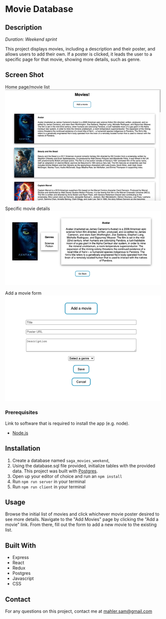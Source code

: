 # Movie Database

## Description

_Duration: Weekend sprint_

This project displays movies, including a description and their poster, and allows users to add their own. If a poster is clicked, it leads the user to a specific page for that movie, showing more details, such as genre.

## Screen Shot

Home page/movie list
![list](wireframes/movie_list.png)

Specific movie details
![details](wireframes/movie_details.png)

Add a movie form
![form](wireframes/movie_form.png)

### Prerequisites

Link to software that is required to install the app (e.g. node).

- [Node.js](https://nodejs.org/en/)

## Installation

1. Create a database named `saga_movies_weekend`,
2. Using the database.sql file provided, initialize tables with the provided data. This project was built with [Postgres](https://www.postgresql.org/download/).
3. Open up your editor of choice and run an `npm install`
4. Run `npm run server` in your terminal
5. Run `npm run client` in your terminal

## Usage

Browse the initial list of movies and click whichever movie poster desired to see more details. Navigate to the "Add Movies" page by clicking the "Add a movie" link. From there, fill out the form to add a new movie to the existing list.


## Built With

- Express
- React
- Redux
- Postgres
- Javascript
- CSS

## Contact

For any questions on this project, contact me at [mahler.sam@gmail.com](mailto:mahler.sam@gmail.com)